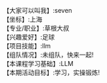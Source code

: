 【大家可以叫我】:seven     
【坐标】:上海      
【专业/职业】:草根大叔     
【兴趣爱好】:足球      
【项目技能】:llm     
【组队情况】:未组队，快来一起!      
【本课程学习基础】:LLM     
【本期活动目标】:学习，实操锻炼!      